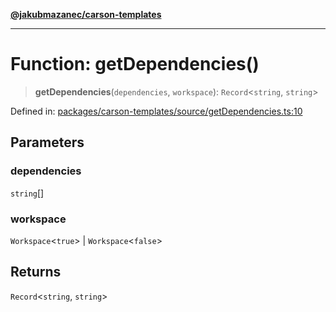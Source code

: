 [**@jakubmazanec/carson-templates**](../README.md)

---

# Function: getDependencies()

> **getDependencies**(`dependencies`, `workspace`): `Record`\<`string`, `string`\>

Defined in:
[packages/carson-templates/source/getDependencies.ts:10](https://github.com/jakubmazanec/tools/blob/acfa246dbb1035f65efb7fa114167a3cbefca108/packages/carson-templates/source/getDependencies.ts#L10)

## Parameters

### dependencies

`string`[]

### workspace

`Workspace`\<`true`\> | `Workspace`\<`false`\>

## Returns

`Record`\<`string`, `string`\>
